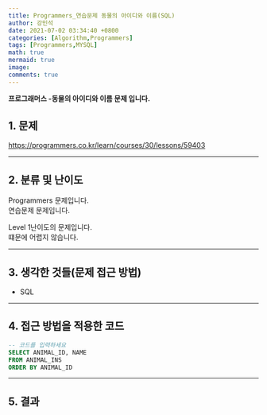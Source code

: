 ```yaml
---
title: Programmers_연습문제 동물의 아이디와 이름(SQL)
author: 강민석
date: 2021-07-02 03:34:40 +0800
categories: [Algorithm,Programmers]
tags: [Programmers,MYSQL]
math: true
mermaid: true
image: 
comments: true
---
```


**프로그래머스 -동물의 아이디와 이름 문제 입니다.**

## 1. 문제
<https://programmers.co.kr/learn/courses/30/lessons/59403>






-----  

## 2. 분류 및 난이도

Programmers 문제입니다.  
연습문제 문제입니다.

Level 1난이도의 문제입니다.   
떄문에 어렵지 않습니다.


-----  

## 3. 생각한 것들(문제 접근 방법)

- SQL

-----  

## 4. 접근 방법을 적용한 코드

```sql
-- 코드를 입력하세요
SELECT ANIMAL_ID, NAME
FROM ANIMAL_INS
ORDER BY ANIMAL_ID

```


-----



## 5. 결과















 
